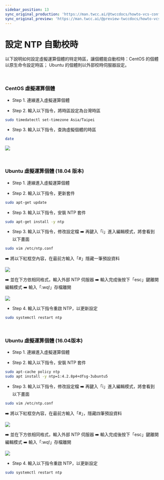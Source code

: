 ```yaml
---
sidebar_position: 13
sync_original_production: 'https://man.twcc.ai/@twccdocs/howto-vcs-configure-ntp-server-zh' 
sync_original_preview: 'https://man.twcc.ai/@preview-twccdocs/howto-vcs-configure-ntp-server-zh' 
---
```


# 設定 NTP 自動校時


以下說明如何設定虛擬運算個體的特定時區，讓個體能自動校時：CentOS 的個體以原生命令設定時區； Ubuntu 的個體則以外部校時伺服器設定。

<br/>


### CentOS 虛擬運算個體

- Step 1. 連線進入虛擬運算個體

- Step 2. 輸入以下指令，將時區設定為台灣時區
```bash
sudo timedatectl set-timezone Asia/Taipei
```

- Step 3. 輸入以下指令，查詢虛擬個體的時區

```bash
date
``` 
![](https://cos.twcc.ai/SYS-MANUAL/uploads/upload_2bf337c33ce4d5cbb947a978ff1c7888.png)

<br/>


### Ubuntu 虛擬運算個體 (18.04 版本)

- Step 1. 連線進入虛擬運算個體

- Step 2. 輸入以下指令，更新套件

```bash
sudo apt-get update
```
- Step 3. 輸入以下指令，安裝 NTP 套件

```bash
sudo apt-get install -y ntp
```

- Step 3. 輸入以下指令，修改設定檔 :arrow_right: 再鍵入「i」進入編輯模式，將會看到以下畫面
```bash
sudo vim /etc/ntp.conf
```
 :arrow_right: 將以下紅框空內容，在最前方輸入「#」隱藏一筆預設資料
 
![](https://cos.twcc.ai/SYS-MANUAL/uploads/upload_bbd7b65b56cc9fdc0bca4e3a283f9bb2.png)


 :arrow_right: 並在下方依相同格式，輸入外部 NTP 伺服器 :arrow_right: 輸入完成後按下「esc」鍵離開編輯模式 :arrow_right: 輸入「:wq!」存檔離開
 
![](https://cos.twcc.ai/SYS-MANUAL/uploads/upload_f6b3ee2a0904f453523459aca376aede.png)


- Step 4. 輸入以下指令重啟 NTP，以更新設定

```bash
sudo systemctl restart ntp
```

<br/>


### Ubuntu 虛擬運算個體 (16.04版本)


- Step 1. 連線進入虛擬運算個體

- Step 2. 輸入以下指令，安裝 NTP 套件

```bash
sudo apt-cache policy ntp
sudo apt install -y ntp=1:4.2.8p4+dfsg-3ubuntu5
```

- Step 3. 輸入以下指令，修改設定檔 :arrow_right: 再鍵入「i」進入編輯模式，將會看到以下畫面
```bash
sudo vim /etc/ntp.conf
```
 :arrow_right: 將以下紅框空內容，在最前方輸入「#」，隱藏四筆預設資料
 
![](https://cos.twcc.ai/SYS-MANUAL/uploads/upload_f521d88e5faa59dc9e3f0a481e55ef57.png)



 :arrow_right: 並在下方依相同格式，輸入外部 NTP 伺服器 :arrow_right: 輸入完成後按下「esc」鍵離開編輯模式 :arrow_right: 輸入「:wq!」存檔離開
 
![](https://cos.twcc.ai/SYS-MANUAL/uploads/upload_51eaafec0f88328c5688019a3eeecf0c.png)



- Step 4. 輸入以下指令重啟 NTP，以更新設定

```bash
sudo systemctl restart ntp
```